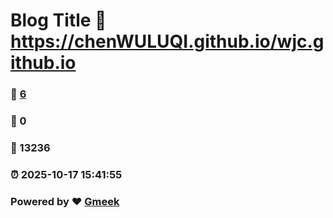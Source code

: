 # Blog Title :link: https://chenWULUQI.github.io/wjc.github.io 
### :page_facing_up: [6](https://chenWULUQI.github.io/wjc.github.io/tag.html) 
### :speech_balloon: 0 
### :hibiscus: 13236 
### :alarm_clock: 2025-10-17 15:41:55 
### Powered by :heart: [Gmeek](https://github.com/Meekdai/Gmeek)
